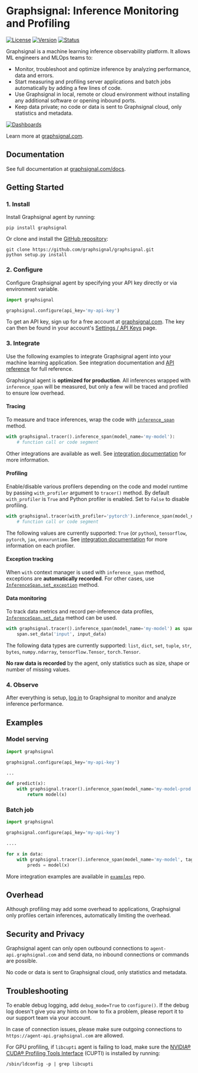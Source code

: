 # Graphsignal: Inference Monitoring and Profiling 

[![License](http://img.shields.io/github/license/graphsignal/graphsignal)](https://github.com/graphsignal/graphsignal/blob/main/LICENSE)
[![Version](https://img.shields.io/github/v/tag/graphsignal/graphsignal?label=version)](https://github.com/graphsignal/graphsignal)
[![Status](https://img.shields.io/uptimerobot/status/m787882560-d6b932eb0068e8e4ade7f40c?label=SaaS%20status)](https://stats.uptimerobot.com/gMBNpCqqqJ)


Graphsignal is a machine learning inference observability platform. It allows ML engineers and MLOps teams to:

* Monitor, troubleshoot and optimize inference by analyzing performance, data and errors.
* Start measuring and profiling server applications and batch jobs automatically by adding a few lines of code.
* Use Graphsignal in local, remote or cloud environment without installing any additional software or opening inbound ports.
* Keep data private; no code or data is sent to Graphsignal cloud, only statistics and metadata.

[![Dashboards](https://graphsignal.com/external/screencast-dashboards.gif)](https://graphsignal.com/)

Learn more at [graphsignal.com](https://graphsignal.com).

## Documentation

See full documentation at [graphsignal.com/docs](https://graphsignal.com/docs/).


## Getting Started

### 1. Install

Install Graphsignal agent by running:

```
pip install graphsignal
```

Or clone and install the [GitHub repository](https://github.com/graphsignal/graphsignal):

```
git clone https://github.com/graphsignal/graphsignal.git
python setup.py install
```


### 2. Configure

Configure Graphsignal agent by specifying your API key directly or via environment variable.

```python
import graphsignal

graphsignal.configure(api_key='my-api-key')
```

To get an API key, sign up for a free account at [graphsignal.com](https://graphsignal.com). The key can then be found in your account's [Settings / API Keys](https://app.graphsignal.com/settings/api-keys) page.


### 3. Integrate

Use the following examples to integrate Graphsignal agent into your machine learning application. See integration documentation and [API reference](https://graphsignal.com/docs/reference/python-api/) for full reference.

Graphsignal agent is **optimized for production**. All inferences wrapped with `inference_span` will be measured, but only a few will be traced and profiled to ensure low overhead.


#### Tracing

To measure and trace inferences, wrap the code with [`inference_span`](https://graphsignal.com/docs/reference/python-api/#graphsignaltracerinference_span) method.

```python
with graphsignal.tracer().inference_span(model_name='my-model'):
    # function call or code segment
```

Other integrations are available as well. See [integration documentation](https://graphsignal.com/docs/) for more information.


#### Profiling

Enable/disable various profilers depending on the code and model runtime by passing `with_profiler` argument to `tracer()` method. By default `with_profiler` is `True` and Python profiler is enabled. Set to `False` to disable profiling.

```python
with graphsignal.tracer(with_profiler='pytorch').inference_span(model_name='my-model'):
    # function call or code segment
```

The following values are currently supported: `True` (or `python`), `tensorflow`, `pytorch`, `jax`, `onnxruntime`. See [integration documentation](https://graphsignal.com/docs/) for more information on each profiler.


#### Exception tracking

When `with` context manager is used with `inference_span` method, exceptions are **automatically recorded**. For other cases, use [`InferenceSpan.set_exception`](https://graphsignal.com/docs/reference/python-api/#graphsignalinferencespanset_exception) method.


#### Data monitoring

To track data metrics and record per-inference data profiles, [`InferenceSpan.set_data`](https://graphsignal.com/docs/reference/python-api/#graphsignalinferencespanset_data) method can be used.

```python
with graphsignal.tracer().inference_span(model_name='my-model') as span:
    span.set_data('input', input_data)
```

The following data types are currently supported: `list`, `dict`, `set`, `tuple`, `str`, `bytes`, `numpy.ndarray`, `tensorflow.Tensor`, `torch.Tensor`.

**No raw data is recorded** by the agent, only statistics such as size, shape or number of missing values.


### 4. Observe

After everything is setup, [log in](https://app.graphsignal.com/) to Graphsignal to monitor and analyze inference performance.


## Examples

### Model serving

```python
import graphsignal

graphsignal.configure(api_key='my-api-key')

...

def predict(x):
    with graphsignal.tracer().inference_span(model_name='my-model-prod'):
        return model(x)
```

### Batch job

```python
import graphsignal

graphsignal.configure(api_key='my-api-key')

....

for x in data:
    with graphsignal.tracer().inference_span(model_name='my-model', tags=dict(job_id='job1')):
        preds = model(x)
```

More integration examples are available in [`examples`](https://github.com/graphsignal/examples) repo.


## Overhead

Although profiling may add some overhead to applications, Graphsignal only profiles certain inferences, automatically limiting the overhead.


## Security and Privacy

Graphsignal agent can only open outbound connections to `agent-api.graphsignal.com` and send data, no inbound connections or commands are possible. 

No code or data is sent to Graphsignal cloud, only statistics and metadata.


## Troubleshooting

To enable debug logging, add `debug_mode=True` to `configure()`. If the debug log doesn't give you any hints on how to fix a problem, please report it to our support team via your account.

In case of connection issues, please make sure outgoing connections to `https://agent-api.graphsignal.com` are allowed.

For GPU profiling, if `libcupti` agent is failing to load, make sure the [NVIDIA® CUDA® Profiling Tools Interface](https://developer.nvidia.com/cupti) (CUPTI) is installed by running:

```console
/sbin/ldconfig -p | grep libcupti
```
